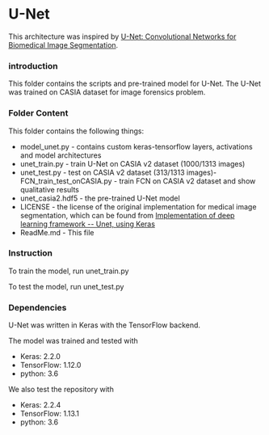 # U-Net

This architecture was inspired by [U-Net: Convolutional Networks for Biomedical Image Segmentation](http://lmb.informatik.uni-freiburg.de/people/ronneber/u-net/).

### introduction
This folder contains the scripts and pre-trained model for U-Net. The U-Net was trained on CASIA dataset for image forensics problem.

### Folder Content
This folder contains the following things:

- model_unet.py	- contains custom keras-tensorflow layers, activations and model architectures
- unet_train.py - train U-Net on CASIA v2 dataset (1000/1313 images)
- unet_test.py - test on CASIA v2 dataset (313/1313 images)- FCN_train_test_onCASIA.py - train FCN on CASIA v2 dataset and show qualitative results
- unet_casia2.hdf5 - the pre-trained U-Net model
- LICENSE - the license of the original implementation for medical image segmentation, which can be found from [Implementation of deep learning framework -- Unet, using Keras](https://github.com/zhixuhao/unet)
- ReadMe.md - This file

### Instruction
To train the model, run unet_train.py

To test the model, run unet_test.py

### Dependencies
U-Net was written in Keras with the TensorFlow backend.

The model was trained and tested with
- Keras: 2.2.0
- TensorFlow: 1.12.0
- python: 3.6

We also test the repository with
- Keras: 2.2.4
- TensorFlow: 1.13.1
- python: 3.6